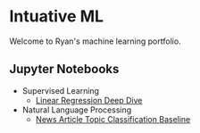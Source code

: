 # Intuative ML

Welcome to Ryan's machine learning portfolio.

## Jupyter Notebooks
- Supervised Learning
  - [Linear Regression Deep Dive](linear_regression.ipynb)
- Natural Language Processing
  - [News Article Topic Classification Baseline](news_article_topic_classification_baseline.ipynb)
